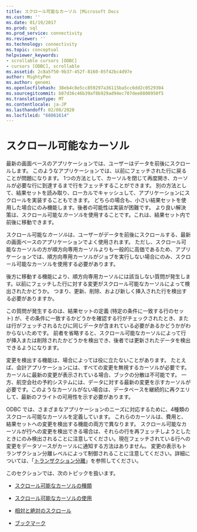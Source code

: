 ```yaml
---
title: スクロール可能なカーソル |Microsoft Docs
ms.custom: ''
ms.date: 01/19/2017
ms.prod: sql
ms.prod_service: connectivity
ms.reviewer: ''
ms.technology: connectivity
ms.topic: conceptual
helpviewer_keywords:
- scrollable cursors [ODBC]
- cursors [ODBC], scrollable
ms.assetid: 2c8a5f50-9b37-452f-8160-05f42bc4d97e
author: MightyPen
ms.author: genemi
ms.openlocfilehash: 38eb4c8e5cc859297a36115ba5cc6dd2c0529304
ms.sourcegitcommit: b87d36c46b39af8b929ad94ec707dee8800950f5
ms.translationtype: MT
ms.contentlocale: ja-JP
ms.lasthandoff: 02/08/2020
ms.locfileid: "68061614"
---
```

# <a name="scrollable-cursors"></a>スクロール可能なカーソル
最新の画面ベースのアプリケーションでは、ユーザーはデータを前後にスクロールします。 このようなアプリケーションでは、以前にフェッチされた行に戻ることが問題になります。 1つの方法として、カーソルを閉じて再度開き、カーソルが必要な行に到達するまで行をフェッチすることができます。 別の方法として、結果セットを読み取り、ローカルでキャッシュして、アプリケーションにスクロールを実装することもできます。 どちらの場合も、小さい結果セットを使用した場合にのみ機能します。後者の可能性は実装が困難です。 より良い解決策は、スクロール可能な*カーソル*を使用することです。これは、結果セット内で前後に移動できます。  
  
 スクロール可能な*カーソル*は、ユーザーがデータを前後にスクロールする、最新の画面ベースのアプリケーションでよく使用されます。 ただし、スクロール可能なカーソルの方が順方向専用カーソルよりも一般的に高価であるため、アプリケーションでは、順方向専用カーソルがジョブを実行しない場合にのみ、スクロール可能なカーソルを使用する必要があります。  
  
 後方に移動する機能により、順方向専用カーソルには該当しない質問が発生します。以前にフェッチした行に対する変更がスクロール可能なカーソルによって検出されたかどうか。 つまり、更新、削除、および新しく挿入された行を検出する必要がありますか。  
  
 この質問が発生するのは、結果セットの定義 (特定の条件に一致する行のセット) が、その条件に一致するかどうかを確認する行がチェックされたとき、または行がフェッチされるたびに同じデータが含まれている必要があるかどうかがわからないためです。 前者を省略すると、スクロール可能なカーソルによって行が挿入または削除されたかどうかを検出でき、後者では更新されたデータを検出できるようになります。  
  
 変更を検出する機能は、場合によっては役に立たないことがあります。 たとえば、会計アプリケーションには、すべての変更を無視するカーソルが必要です。カーソルに最新の変更が表示されている場合、ブックの分散は不可能です。 一方、航空会社の予約システムには、データに対する最新の変更を示すカーソルが必要です。このようなカーソルがない場合は、データベースを継続的に再クエリして、最新のフライトの可用性を示す必要があります。  
  
 ODBC では、さまざまなアプリケーションのニーズに対応するために、4種類のスクロール可能なカーソルを定義しています。 これらのカーソルは、費用と、結果セットへの変更を検出する機能の両方で異なります。 スクロール可能なカーソルが行への変更を検出できる場合は、それらの行を再フェッチしようとしたときにのみ検出されることに注意してください。現在フェッチされている行への変更をデータソースがカーソルに通知する方法はありません。 変更の表示もトランザクション分離レベルによって制御されることに注意してください。詳細については、「[トランザクション分離](../../../odbc/reference/develop-app/transaction-isolation.md)」を参照してください。  
  
 このセクションでは、次のトピックを扱います。  
  
-   [スクロール可能なカーソルの種類](../../../odbc/reference/develop-app/scrollable-cursor-types.md)  
  
-   [スクロール可能なカーソルの使用](../../../odbc/reference/develop-app/using-scrollable-cursors.md)  
  
-   [相対と絶対のスクロール](../../../odbc/reference/develop-app/relative-and-absolute-scrolling.md)  
  
-   [ブックマーク](../../../odbc/reference/develop-app/bookmarks-odbc.md)

